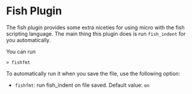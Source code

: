 # Fish Plugin

The fish plugin provides some extra niceties for using micro with the fish
scripting language. The main thing this plugin does is run `fish_indent` for you
automatically.

You can run

```
> fishfmt
```

To automatically run it when you save the file, use the following option:

* `fishfmt`: run fish_indent on file saved. Default value: `on`
